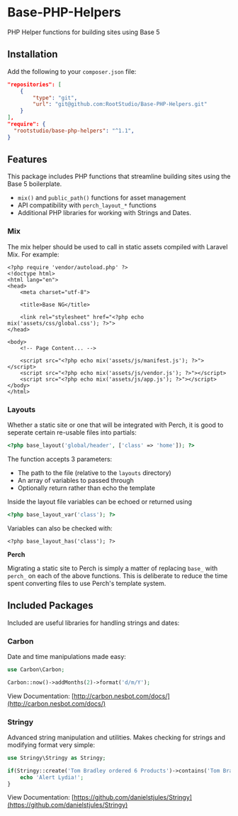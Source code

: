 # Base-PHP-Helpers

PHP Helper functions for building sites using Base 5

## Installation

Add the following to your `composer.json` file:

```json
"repositories": [
    {
        "type": "git",
        "url": "git@github.com:RootStudio/Base-PHP-Helpers.git"
    }
],
"require": {
  "rootstudio/base-php-helpers": "^1.1",
}
```

## Features

This package includes PHP functions that streamline building sites using the Base 5 boilerplate.

* `mix()` and `public_path()` functions for asset management
* API compatibility with `perch_layout_*` functions
* Additional PHP libraries for working with Strings and Dates.

### Mix

The mix helper should be used to call in static assets compiled with Laravel Mix. For example:

```html+php
<?php require 'vendor/autoload.php' ?>
<!doctype html>
<html lang="en">
<head>
    <meta charset="utf-8">

    <title>Base NG</title>

    <link rel="stylesheet" href="<?php echo mix('assets/css/global.css'); ?>">
</head>

<body>
    <!-- Page Content... -->

    <script src="<?php echo mix('assets/js/manifest.js'); ?>"></script>
    <script src="<?php echo mix('assets/js/vendor.js'); ?>"></script>
    <script src="<?php echo mix('assets/js/app.js'); ?>"></script>
</body>
</html>
```

### Layouts

Whether a static site or one that will be integrated with Perch, it is good to seperate certain re-usable files into partials:

```php
<?php base_layout('global/header', ['class' => 'home']); ?>
```

The function accepts 3 parameters:

* The path to the file (relative to the `layouts` directory)
* An array of variables to passed through
* Optionally return rather than echo the template

Inside the layout file variables can be echoed or returned using

```php
<?php base_layout_var('class'); ?>
```
Variables can also be checked with:

```
<?php base_layout_has('class'); ?>
```

**Perch**

Migrating a static site to Perch is simply a matter of replacing `base_` with `perch_` on each of the above functions. This is deliberate to reduce the time spent converting files to use Perch's template system.

## Included Packages
Included are useful libraries for handling strings and dates:

### Carbon

Date and time manipulations made easy:

```php
use Carbon\Carbon;

Carbon::now()->addMonths(2)->format('d/m/Y');
```

View Documentation: [http://carbon.nesbot.com/docs/](http://carbon.nesbot.com/docs/)

### Stringy

Advanced string manipulation and utilities. Makes checking for strings and modifying format very simple:

```php
use Stringy\Stringy as Stringy;

if(Stringy::create('Tom Bradley ordered 6 Products')->contains('Tom Bradley')) {
	echo 'Alert Lydia!';
}
```

View Documentation: [https://github.com/danielstjules/Stringy](https://github.com/danielstjules/Stringy)